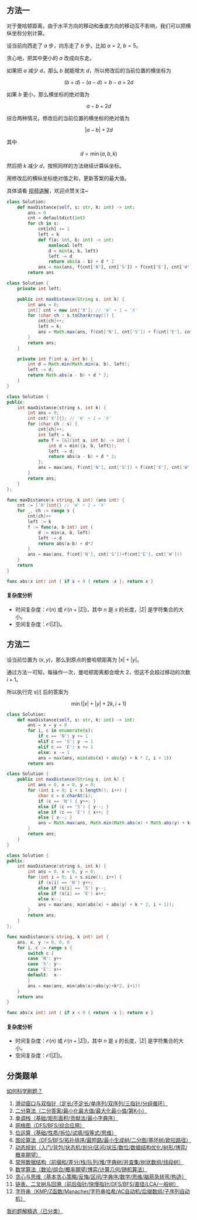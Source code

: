 ## 方法一

对于曼哈顿距离，由于水平方向的移动和垂直方向的移动互不影响，我们可以把横纵坐标分别计算。

设当前向西走了 $a$ 步，向东走了 $b$ 步。比如 $a=2,\ b=5$。

贪心地，把其中更小的 $a$ 改成向东走。

如果把 $a$ 减少 $d$，那么 $b$ 就能增大 $d$，所以修改后的当前位置的横坐标为

$$
(b+d) - (a-d) = b-a+2d
$$

如果 $b$ 更小，那么横坐标的绝对值为

$$
a-b+2d
$$

综合两种情况，修改后的当前位置的横坐标的绝对值为

$$
|a-b|+2d
$$

其中

$$
d = \min(a,b,k)
$$

然后把 $k$ 减少 $d$，按照同样的方法继续计算纵坐标。

用修改后的横纵坐标绝对值之和，更新答案的最大值。

具体请看 [视频讲解](https://www.bilibili.com/video/BV1D5F6eRECp/?t=1m43s)，欢迎点赞关注~

```py [sol-Python3]
class Solution:
    def maxDistance(self, s: str, k: int) -> int:
        ans = 0
        cnt = defaultdict(int)
        for ch in s:
            cnt[ch] += 1
            left = k
            def f(a: int, b: int) -> int:
                nonlocal left
                d = min(a, b, left)
                left -= d
                return abs(a - b) + d * 2
            ans = max(ans, f(cnt['N'], cnt['S']) + f(cnt['E'], cnt['W']))
        return ans
```

```java [sol-Java]
class Solution {
    private int left;

    public int maxDistance(String s, int k) {
        int ans = 0;
        int[] cnt = new int['X']; // 'W' + 1 = 'X'
        for (char ch : s.toCharArray()) {
            cnt[ch]++;
            left = k;
            ans = Math.max(ans, f(cnt['N'], cnt['S']) + f(cnt['E'], cnt['W']));
        }
        return ans;
    }

    private int f(int a, int b) {
        int d = Math.min(Math.min(a, b), left);
        left -= d;
        return Math.abs(a - b) + d * 2;
    }
}
```

```cpp [sol-C++]
class Solution {
public:
    int maxDistance(string s, int k) {
        int ans = 0;
        int cnt['X']{}; // 'W' + 1 = 'X'
        for (char ch : s) {
            cnt[ch]++;
            int left = k;
            auto f = [&](int a, int b) -> int {
                int d = min({a, b, left});
                left -= d;
                return abs(a - b) + d * 2;
            };
            ans = max(ans, f(cnt['N'], cnt['S']) + f(cnt['E'], cnt['W']));
        }
        return ans;
    }
};
```

```go [sol-Go]
func maxDistance(s string, k int) (ans int) {
	cnt := ['X']int{} // 'W' + 1 = 'X'
	for _, ch := range s {
		cnt[ch]++
		left := k
		f := func(a, b int) int {
			d := min(a, b, left)
			left -= d
			return abs(a-b) + d*2
		}
		ans = max(ans, f(cnt['N'], cnt['S'])+f(cnt['E'], cnt['W']))
	}
	return
}

func abs(x int) int { if x < 0 { return -x }; return x }
```

#### 复杂度分析

- 时间复杂度：$\mathcal{O}(n)$ 或 $\mathcal{O}(n+|\Sigma|)$，其中 $n$ 是 $s$ 的长度，$|\Sigma|$ 是字符集合的大小。
- 空间复杂度：$\mathcal{O}(|\Sigma|)$。

## 方法二

设当前位置为 $(x,y)$，那么到原点的曼哈顿距离为 $|x|+|y|$。

通过方法一可知，每操作一次，曼哈顿距离都会增大 $2$，但这不会超过移动的次数 $i+1$。

所以执行完 $s[i]$ 后的答案为

$$
\min(|x|+|y|+2k,i+1)
$$

```py [sol-Python3]
class Solution:
    def maxDistance(self, s: str, k: int) -> int:
        ans = x = y = 0
        for i, c in enumerate(s):
            if c == 'N': y += 1
            elif c == 'S': y -= 1
            elif c == 'E': x += 1
            else: x -= 1
            ans = max(ans, min(abs(x) + abs(y) + k * 2, i + 1))
        return ans
```

```java [sol-Java]
class Solution {
    public int maxDistance(String s, int k) {
        int ans = 0, x = 0, y = 0;
        for (int i = 0; i < s.length(); i++) {
            char c = s.charAt(i);
            if (c == 'N') { y++; }
            else if (c == 'S') { y--; }
            else if (c == 'E') { x++; }
            else { x--; }
            ans = Math.max(ans, Math.min(Math.abs(x) + Math.abs(y) + k * 2, i + 1));
        }
        return ans;
    }
}
```

```cpp [sol-C++]
class Solution {
public:
    int maxDistance(string s, int k) {
        int ans = 0, x = 0, y = 0;
        for (int i = 0; i < s.size(); i++) {
            if (s[i] == 'N') y++;
            else if (s[i] == 'S') y--;
            else if (s[i] == 'E') x++;
            else x--;
            ans = max(ans, min(abs(x) + abs(y) + k * 2, i + 1));
        }
        return ans;
    }
};
```

```go [sol-Go]
func maxDistance(s string, k int) int {
	ans, x, y := 0, 0, 0
	for i, c := range s {
		switch c {
		case 'N': y++
		case 'S': y--
		case 'E': x++
		default:  x--
		}
		ans = max(ans, min(abs(x)+abs(y)+k*2, i+1))
	}
	return ans
}

func abs(x int) int { if x < 0 { return -x }; return x }
```

#### 复杂度分析

- 时间复杂度：$\mathcal{O}(n)$ 或 $\mathcal{O}(n+|\Sigma|)$，其中 $n$ 是 $s$ 的长度，$|\Sigma|$ 是字符集合的大小。
- 空间复杂度：$\mathcal{O}(|\Sigma|)$。

## 分类题单

[如何科学刷题？](https://leetcode.cn/circle/discuss/RvFUtj/)

1. [滑动窗口与双指针（定长/不定长/单序列/双序列/三指针/分组循环）](https://leetcode.cn/circle/discuss/0viNMK/)
2. [二分算法（二分答案/最小化最大值/最大化最小值/第K小）](https://leetcode.cn/circle/discuss/SqopEo/)
3. [单调栈（基础/矩形面积/贡献法/最小字典序）](https://leetcode.cn/circle/discuss/9oZFK9/)
4. [网格图（DFS/BFS/综合应用）](https://leetcode.cn/circle/discuss/YiXPXW/)
5. [位运算（基础/性质/拆位/试填/恒等式/思维）](https://leetcode.cn/circle/discuss/dHn9Vk/)
6. [图论算法（DFS/BFS/拓扑排序/最短路/最小生成树/二分图/基环树/欧拉路径）](https://leetcode.cn/circle/discuss/01LUak/)
7. [动态规划（入门/背包/状态机/划分/区间/状压/数位/数据结构优化/树形/博弈/概率期望）](https://leetcode.cn/circle/discuss/tXLS3i/)
8. [常用数据结构（前缀和/差分/栈/队列/堆/字典树/并查集/树状数组/线段树）](https://leetcode.cn/circle/discuss/mOr1u6/)
9. [数学算法（数论/组合/概率期望/博弈/计算几何/随机算法）](https://leetcode.cn/circle/discuss/IYT3ss/)
10. [贪心与思维（基本贪心策略/反悔/区间/字典序/数学/思维/脑筋急转弯/构造）](https://leetcode.cn/circle/discuss/g6KTKL/)
11. [链表、二叉树与回溯（前后指针/快慢指针/DFS/BFS/直径/LCA/一般树）](https://leetcode.cn/circle/discuss/K0n2gO/)
12. [字符串（KMP/Z函数/Manacher/字符串哈希/AC自动机/后缀数组/子序列自动机）](https://leetcode.cn/circle/discuss/SJFwQI/)

[我的题解精选（已分类）](https://github.com/EndlessCheng/codeforces-go/blob/master/leetcode/SOLUTIONS.md)
